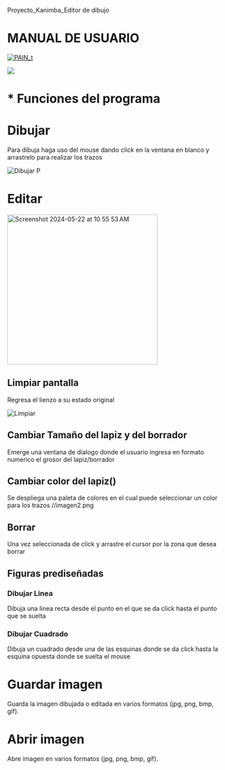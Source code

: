 Proyecto_Kanimba_Editor de dibujo

# MANUAL DE USUARIO

[![PAIN_t](https://encrypted-tbn0.gstatic.com/images?q=tbn:ANd9GcR5Y0tuXQ_gw6xzJioY_DcbY4aVTAuY7PLLhrBak1TGZg&s "PAIN_t")](https://encrypted-tbn0.gstatic.com/images?q=tbn:ANd9GcR5Y0tuXQ_gw6xzJioY_DcbY4aVTAuY7PLLhrBak1TGZg&s "PAIN_t")

![](https://img.shields.io/github/stars/pandao/editor.md.svg) 


# * Funciones del programa



# Dibujar
Para dibuja haga uso del mouse dando click en la ventana en blanco y arrastrelo para realizar los trazos

![Dibujar P](https://github.com/kanimba13/pain-t-/assets/159093438/8b9b3b3b-762d-442c-8cbc-df395e0663ce)

# Editar

<img width="345" alt="Screenshot 2024-05-22 at 10 55 53 AM" src="https://github.com/kanimba13/pain-t-/assets/159093438/fa13ea85-ef99-4750-9498-46743886d3c5">

## Limpiar pantalla
Regresa el lienzo a su estado original

![Limpiar](https://github.com/kanimba13/pain-t-/assets/159093438/2f74e39e-2d9d-462a-8e70-0ed6e0e1eebc)


## Cambiar Tamaño del lapiz y del borrador
Emerge una ventana de dialogo donde el usuario ingresa en formato numerico el grosor del lapiz/borrador
## Cambiar color del lapiz()
Se despliega una paleta de colores en el cual puede seleccionar un color para los trazos 
//imagen2.png
## Borrar
Una vez seleccionada de click y arrastre el cursor por la zona que desea borrar
## Figuras prediseñadas
### Dibujar Linea
Dibuja una linea recta desde el punto en el que se da click hasta el punto que se suelta
### Dibujar Cuadrado
Dibuja un cuadrado desde una de las esquinas donde se da click hasta la esquina opuesta donde se suelta el mouse
# Guardar imagen
Guarda la imagen dibujada o editada en varios formatos (jpg, png, bmp, gif).
# Abrir imagen
Abre imagen en varios formatos (jpg, png, bmp, gif).

